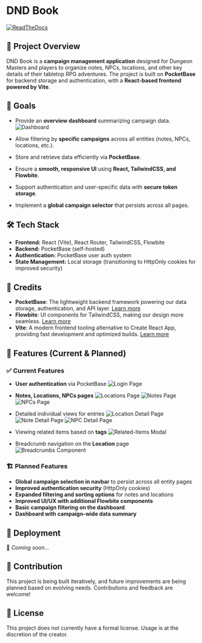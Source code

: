 # DND Book
[![ReadTheDocs](https://img.shields.io/badge/Readthedocs-%23000000.svg?style=for-the-badge&logo=readthedocs&logoColor=white)](https://masked-kunsiquat.github.io/DND_book/)


## 📌 Project Overview
DND Book is a **campaign management application** designed for Dungeon Masters and players to organize notes, NPCs, locations, and other key details of their tabletop RPG adventures. The project is built on **PocketBase** for backend storage and authentication, with a **React-based frontend powered by Vite**.

## 🎯 Goals
- Provide an **overview dashboard** summarizing campaign data.
![Dashboard](docs/img/page-dashboard_expanded.png)

- Allow filtering by **specific campaigns** across all entities (notes, NPCs, locations, etc.).
- Store and retrieve data efficiently via **PocketBase**.
- Ensure a **smooth, responsive UI** using **React, TailwindCSS, and Flowbite**.
- Support authentication and user-specific data with **secure token storage**.
- Implement a **global campaign selector** that persists across all pages.

## 🛠️ Tech Stack
- **Frontend:** React (Vite), React Router, TailwindCSS, Flowbite
- **Backend:** PocketBase (self-hosted)
- **Authentication:** PocketBase user auth system
- **State Management:** Local storage (transitioning to HttpOnly cookies for improved security)

## 📖 Credits
- **PocketBase**: The lightweight backend framework powering our data storage, authentication, and API layer. [Learn more](https://pocketbase.io/)
- **Flowbite**: UI components for TailwindCSS, making our design more seamless. [Learn more](https://flowbite-react.com/)
- **Vite**: A modern frontend tooling alternative to Create React App, providing fast development and optimized builds. [Learn more](https://vite.dev/)

## 📌 Features (Current & Planned)
### ✅ Current Features
- **User authentication** via PocketBase
![Login Page](docs/img/page-login.png)

- **Notes, Locations, NPCs pages**
![Locations Page](docs/img/page-location.png)
![Notes Page](docs/img/page-notes.png)
![NPCs Page](docs/img/page-npcs.png)

- Detailed individual views for entries
![Location Detail Page](docs/img/page-location_detail.png)
![Note Detail Page](docs/img/page-note_detail.png)
![NPC Detail Page](docs/img/page-npc_detail.png)

- Viewing related items based on **tags**
![Related-Items Modal](docs/img/modal-related_items.png)

- Breadcrumb navigation on the **Location** page
![Breadcrumbs Component](docs/img/component-breadcrumbs.png)

### 🏗️ Planned Features
- **Global campaign selection in navbar** to persist across all entity pages
- **Improved authentication security** (HttpOnly cookies)
- **Expanded filtering and sorting options** for notes and locations
- **Improved UI/UX with additional Flowbite components**
- **Basic campaign filtering on the dashboard**
- **Dashboard with campaign-wide data summary**

## 🚀 Deployment
🚧 *Coming soon...*

## 📝 Contribution
This project is being built iteratively, and future improvements are being planned based on evolving needs. Contributions and feedback are welcome!

## 📜 License
This project does not currently have a formal license. Usage is at the discretion of the creator.

